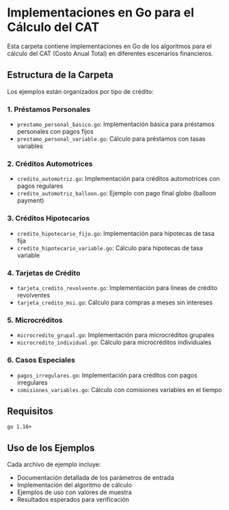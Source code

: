 # Implementaciones en Go para el Cálculo del CAT

Esta carpeta contiene implementaciones en Go de los algoritmos para el cálculo del CAT (Costo Anual Total) en diferentes escenarios financieros.

## Estructura de la Carpeta

Los ejemplos están organizados por tipo de crédito:

### 1. Préstamos Personales
- `prestamo_personal_basico.go`: Implementación básica para préstamos personales con pagos fijos
- `prestamo_personal_variable.go`: Cálculo para préstamos con tasas variables

### 2. Créditos Automotrices
- `credito_automotriz.go`: Implementación para créditos automotrices con pagos regulares
- `credito_automotriz_balloon.go`: Ejemplo con pago final globo (balloon payment)

### 3. Créditos Hipotecarios
- `credito_hipotecario_fijo.go`: Implementación para hipotecas de tasa fija
- `credito_hipotecario_variable.go`: Cálculo para hipotecas de tasa variable

### 4. Tarjetas de Crédito
- `tarjeta_credito_revolvente.go`: Implementación para líneas de crédito revolventes
- `tarjeta_credito_msi.go`: Cálculo para compras a meses sin intereses

### 5. Microcréditos
- `microcredito_grupal.go`: Implementación para microcréditos grupales
- `microcredito_individual.go`: Cálculo para microcréditos individuales

### 6. Casos Especiales
- `pagos_irregulares.go`: Implementación para créditos con pagos irregulares
- `comisiones_variables.go`: Cálculo con comisiones variables en el tiempo

## Requisitos

```
go 1.16+
```

## Uso de los Ejemplos

Cada archivo de ejemplo incluye:
- Documentación detallada de los parámetros de entrada
- Implementación del algoritmo de cálculo
- Ejemplos de uso con valores de muestra
- Resultados esperados para verificación